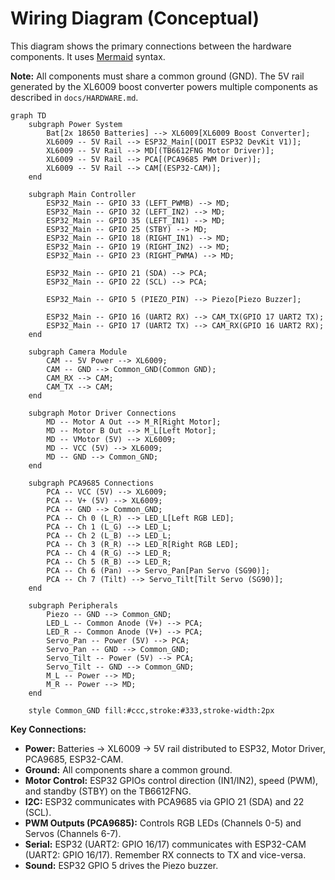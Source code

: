 # Wiring Diagram (Conceptual)

This diagram shows the primary connections between the hardware components. It uses [Mermaid](https://mermaid.js.org/) syntax.

**Note:** All components must share a common ground (GND). The 5V rail generated by the XL6009 boost converter powers multiple components as described in `docs/HARDWARE.md`.

```mermaid
graph TD
    subgraph Power System
        Bat[2x 18650 Batteries] --> XL6009[XL6009 Boost Converter];
        XL6009 -- 5V Rail --> ESP32_Main[(DOIT ESP32 DevKit V1)];
        XL6009 -- 5V Rail --> MD[(TB6612FNG Motor Driver)];
        XL6009 -- 5V Rail --> PCA[(PCA9685 PWM Driver)];
        XL6009 -- 5V Rail --> CAM[(ESP32-CAM)];
    end

    subgraph Main Controller
        ESP32_Main -- GPIO 33 (LEFT_PWMB) --> MD;
        ESP32_Main -- GPIO 32 (LEFT_IN2) --> MD;
        ESP32_Main -- GPIO 35 (LEFT_IN1) --> MD;
        ESP32_Main -- GPIO 25 (STBY) --> MD;
        ESP32_Main -- GPIO 18 (RIGHT_IN1) --> MD;
        ESP32_Main -- GPIO 19 (RIGHT_IN2) --> MD;
        ESP32_Main -- GPIO 23 (RIGHT_PWMA) --> MD;

        ESP32_Main -- GPIO 21 (SDA) --> PCA;
        ESP32_Main -- GPIO 22 (SCL) --> PCA;

        ESP32_Main -- GPIO 5 (PIEZO_PIN) --> Piezo[Piezo Buzzer];

        ESP32_Main -- GPIO 16 (UART2 RX) --> CAM_TX(GPIO 17 UART2 TX);
        ESP32_Main -- GPIO 17 (UART2 TX) --> CAM_RX(GPIO 16 UART2 RX);
    end

    subgraph Camera Module
        CAM -- 5V Power --> XL6009;
        CAM -- GND --> Common_GND(Common GND);
        CAM_RX --> CAM;
        CAM_TX --> CAM;
    end

    subgraph Motor Driver Connections
        MD -- Motor A Out --> M_R[Right Motor];
        MD -- Motor B Out --> M_L[Left Motor];
        MD -- VMotor (5V) --> XL6009;
        MD -- VCC (5V) --> XL6009;
        MD -- GND --> Common_GND;
    end

    subgraph PCA9685 Connections
        PCA -- VCC (5V) --> XL6009;
        PCA -- V+ (5V) --> XL6009;
        PCA -- GND --> Common_GND;
        PCA -- Ch 0 (L_R) --> LED_L[Left RGB LED];
        PCA -- Ch 1 (L_G) --> LED_L;
        PCA -- Ch 2 (L_B) --> LED_L;
        PCA -- Ch 3 (R_R) --> LED_R[Right RGB LED];
        PCA -- Ch 4 (R_G) --> LED_R;
        PCA -- Ch 5 (R_B) --> LED_R;
        PCA -- Ch 6 (Pan) --> Servo_Pan[Pan Servo (SG90)];
        PCA -- Ch 7 (Tilt) --> Servo_Tilt[Tilt Servo (SG90)];
    end

    subgraph Peripherals
        Piezo -- GND --> Common_GND;
        LED_L -- Common Anode (V+) --> PCA;
        LED_R -- Common Anode (V+) --> PCA;
        Servo_Pan -- Power (5V) --> PCA;
        Servo_Pan -- GND --> Common_GND;
        Servo_Tilt -- Power (5V) --> PCA;
        Servo_Tilt -- GND --> Common_GND;
        M_L -- Power --> MD;
        M_R -- Power --> MD;
    end

    style Common_GND fill:#ccc,stroke:#333,stroke-width:2px
```

**Key Connections:**

*   **Power:** Batteries -> XL6009 -> 5V rail distributed to ESP32, Motor Driver, PCA9685, ESP32-CAM.
*   **Ground:** All components share a common ground.
*   **Motor Control:** ESP32 GPIOs control direction (IN1/IN2), speed (PWM), and standby (STBY) on the TB6612FNG.
*   **I2C:** ESP32 communicates with PCA9685 via GPIO 21 (SDA) and 22 (SCL).
*   **PWM Outputs (PCA9685):** Controls RGB LEDs (Channels 0-5) and Servos (Channels 6-7).
*   **Serial:** ESP32 (UART2: GPIO 16/17) communicates with ESP32-CAM (UART2: GPIO 16/17). Remember RX connects to TX and vice-versa.
*   **Sound:** ESP32 GPIO 5 drives the Piezo buzzer.
